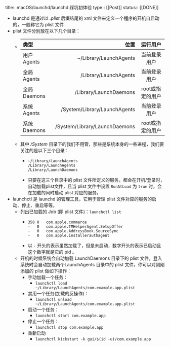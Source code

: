 title:: macOS/launchd/launchd 踩坑初体验
type:: [[Post]]
status:: [[DONE]]

- launchd 是通过以 *.plist* 后缀结尾的 xml 文件来定义一个程序的开机自启动的，一般称它为 plist 文件
- plist 文件分别放在以下几个目录：
	- | 类型 | 位置 | 运行用户 |
	  | :-----| ----: | :----: |
	  |用户 Agents|~/Library/LaunchAgents|当前登录用户|
	  |全局 Agents|/Library/LaunchAgents|当前登录用户|
	  |全局 Daemons|/Library/LaunchDaemons|root或指定的用户|
	  |系统 Agents|/System/Library/LaunchAgents|当前登录用户|
	  |系统 Daemons|/System/Library/LaunchDaemons|root或指定的用户|
	- 其中 */System* 目录下的我们不用管，那些是系统本身的一些进程，我们要关注的是以下三个目录：
		- ```
		  ~/Library/LaunchAgents
		  /Library/LaunchAgents
		  /Library/LaunchDaemons
		  ```
		- 只要在这三个目录中的 plist 文件所定义的服务，都会在开机/登录时，自动加载plist文件，且当 plist 文件中设置 `RunAtLoad` 为 `true` 时，会在加载的同时启动 plist 对应的服务。
- launchctl 是 launchd 的管理工具，它用于管理 plist 文件对应的服务的启动、停止、重启等等。
	- 列出已加载的 Job (即 plist 文件)：`launchctl list`
		- ```
		  358 0   com.apple.commerce
		  -   0   com.apple.TMHelperAgent.SetupOffer
		  -   0   com.apple.AddressBook.SourceSync
		  -   0   com.apple.installerauthagent
		  ```
		- 以 `-` 开头的表示虽然加载了，但是未启动，数字开头的表示已启动且这个数字就是它的 pid 。
	- 开机的时候系统会自动加载 LaunchDaemons 目录下的 plist 文件，登入系统时会自动加载两个LaunchAgents 目录中的 plist 文件，你可以对刚刚添加的 plist 做如下操作：
		- 手动加载一个任务：
			- `launchctl load ~/Library/LaunchAgents/com.example.app.plist`
		- 禁用一个任务(加载的反操作)：
			- `launchctl unload ~/Library/LaunchAgents/com.example.app.plist`
		- 启动一个任务：
			- `launchctl start com.example.app`
		- 停止一个任务：
			- `launchctl stop com.example.app`
		- 重新启动
			- `launchctl kickstart -k gui/$(id -u)/com.example.app`